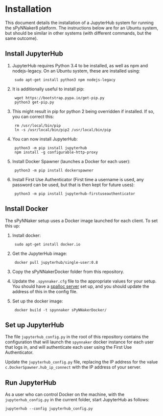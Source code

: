# Installation
This document details the installation of a JupyterHub system for running the sPyNNaker8 platform.  The instructions below are for an Ubuntu system, but should be similar in other systems (with different commands, but the same outcome).


## Install JupyterHub

1. JupyterHub requires Python 3.4 to be installed, as well as npm and nodejs-legacy.  On an Ubuntu system, these are installed using:

        sudo apt-get install python3 npm nodejs-legacy

1. It is additionally useful to install pip:

        wget https://bootstrap.pypa.io/get-pip.py
        python3 get-pip.py
    
1. This might result in pip for python 2 being overridden if installed.  If so, you can correct this:

        rm /usr/local/bin/pip
        ln -s /usr/local/bin/pip2 /usr/local/bin/pip

1. You can now install JupyterHub:

        python3 -m pip install jupyterhub
        npm install -g configurable-http-proxy
    
1. Install Docker Spawner (launches a Docker for each user):

        python3 -m pip install dockerspawner
    
1. Install First Use Authenticator (First time a username is used, any password can be used, but that is then kept for future uses):

        python3 -m pip install jupyterhub-firstuseauthenticator


## Install Docker

The sPyNNaker setup uses a Docker image launched for each client.  To set this up:

1. Install docker:

        sudo apt-get install docker.io

1. Get the JupyterHub image:

        docker pull jupyterhub/single-user:0.8

1. Copy the sPyNNakerDocker folder from this repository.

1. Update the ```.spynnaker.cfg``` file to the appropriate values for your setup.  You should have a [spalloc server](https://spalloc_server.readthedocs.io/) set up, and you should update the address of this in the config file.

1. Set up the docker image:

        docker build -t spynnaker sPyNNakerDocker/


## Set up JupyterHub

The file ```jupyterhub_config.py``` in the root of this repository contains the configuration that will launch the ```spynnaker``` docker instance for each user that logs in, and will authenticate each user using the First Use Authenticator.

Update the ```jupyterhub_config.py``` file, replacing the IP address for the value ```c.DockerSpawner.hub_ip_connect``` with the IP address of your server.


## Run JupyterHub

As a user who can control Docker on the machine, with the ```jupyterhub_config.py``` in the current folder, start JupyterHub as follows:

    jupyterhub --config jupyterhub_config.py
    
